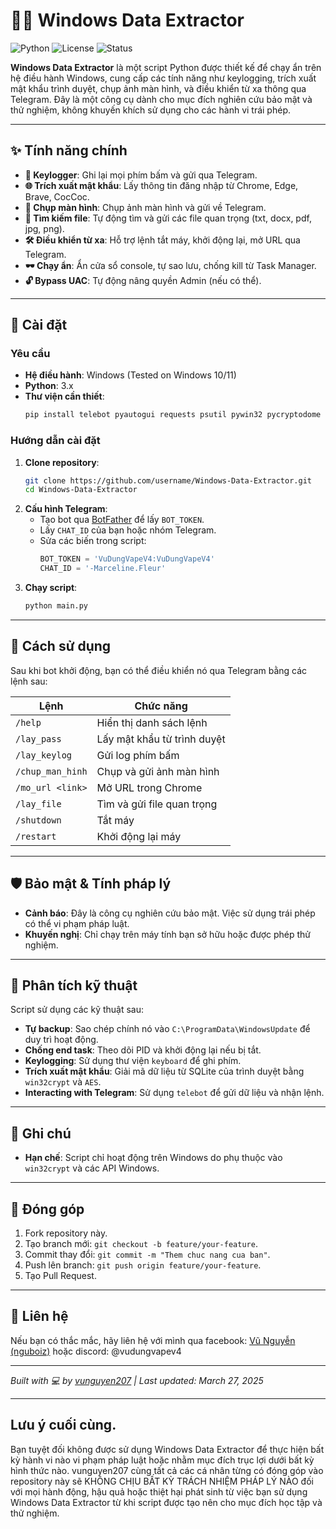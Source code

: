 # 🕵️‍♂️ Windows Data Extractor

![Python](https://img.shields.io/badge/Python-3.x-blue.svg) ![License](https://img.shields.io/badge/License-MIT-green.svg) ![Status](https://img.shields.io/badge/Status-Experimental-red.svg)

**Windows Data Extractor** là một script Python được thiết kế để chạy ẩn trên hệ điều hành Windows, cung cấp các tính năng như keylogging, trích xuất mật khẩu trình duyệt, chụp ảnh màn hình, và điều khiển từ xa thông qua Telegram. Đây là một công cụ dành cho mục đích nghiên cứu bảo mật và thử nghiệm, không khuyến khích sử dụng cho các hành vi trái phép.

---

## ✨ Tính năng chính

- **🔑 Keylogger**: Ghi lại mọi phím bấm và gửi qua Telegram.
- **🌐 Trích xuất mật khẩu**: Lấy thông tin đăng nhập từ Chrome, Edge, Brave, CocCoc.
- **📸 Chụp màn hình**: Chụp ảnh màn hình và gửi về Telegram.
- **📂 Tìm kiếm file**: Tự động tìm và gửi các file quan trọng (txt, docx, pdf, jpg, png).
- **🛠 Điều khiển từ xa**: Hỗ trợ lệnh tắt máy, khởi động lại, mở URL qua Telegram.
- **🕶 Chạy ẩn**: Ẩn cửa sổ console, tự sao lưu, chống kill từ Task Manager.
- **🔓 Bypass UAC**: Tự động nâng quyền Admin (nếu có thể).

---

## 🚀 Cài đặt

### Yêu cầu
- **Hệ điều hành**: Windows (Tested on Windows 10/11)
- **Python**: 3.x
- **Thư viện cần thiết**:
  ```bash
  pip install telebot pyautogui requests psutil pywin32 pycryptodome keyboard
  ```

### Hướng dẫn cài đặt
1. **Clone repository**:
   ```bash
   git clone https://github.com/username/Windows-Data-Extractor.git
   cd Windows-Data-Extractor
   ```
2. **Cấu hình Telegram**:
   - Tạo bot qua [BotFather](https://t.me/BotFather) để lấy `BOT_TOKEN`.
   - Lấy `CHAT_ID` của bạn hoặc nhóm Telegram.
   - Sửa các biến trong script:
     ```python
     BOT_TOKEN = 'VuDungVapeV4:VuDungVapeV4' 
     CHAT_ID = '-Marceline.Fleur'
     ```
3. **Chạy script**:
   ```bash
   python main.py
   ```

---

## 📖 Cách sử dụng

Sau khi bot khởi động, bạn có thể điều khiển nó qua Telegram bằng các lệnh sau:

| Lệnh                | Chức năng                          |
|---------------------|------------------------------------|
| `/help`             | Hiển thị danh sách lệnh            |
| `/lay_pass`         | Lấy mật khẩu từ trình duyệt        |
| `/lay_keylog`       | Gửi log phím bấm                   |
| `/chup_man_hinh`    | Chụp và gửi ảnh màn hình          |
| `/mo_url <link>`    | Mở URL trong Chrome                |
| `/lay_file`         | Tìm và gửi file quan trọng         |
| `/shutdown`         | Tắt máy                            |
| `/restart`          | Khởi động lại máy                  |

---

## 🛡️ Bảo mật & Tính pháp lý

- **Cảnh báo**: Đây là công cụ nghiên cứu bảo mật. Việc sử dụng trái phép có thể vi phạm pháp luật.
- **Khuyến nghị**: Chỉ chạy trên máy tính bạn sở hữu hoặc được phép thử nghiệm.

---

## 🧠 Phân tích kỹ thuật

Script sử dụng các kỹ thuật sau:
- **Tự backup**: Sao chép chính nó vào `C:\ProgramData\WindowsUpdate` để duy trì hoạt động.
- **Chống end task**: Theo dõi PID và khởi động lại nếu bị tắt.
- **Keylogging**: Sử dụng thư viện `keyboard` để ghi phím.
- **Trích xuất mật khẩu**: Giải mã dữ liệu từ SQLite của trình duyệt bằng `win32crypt` và `AES`.
- **Interacting with Telegram**: Sử dụng `telebot` để gửi dữ liệu và nhận lệnh.

---

## 📌 Ghi chú

- **Hạn chế**: Script chỉ hoạt động trên Windows do phụ thuộc vào `win32crypt` và các API Windows.

---

## 🤝 Đóng góp

1. Fork repository này.
2. Tạo branch mới: `git checkout -b feature/your-feature`.
3. Commit thay đổi: `git commit -m "Them chuc nang cua ban"`.
4. Push lên branch: `git push origin feature/your-feature`.
5. Tạo Pull Request.

---

## 🌟 Liên hệ

Nếu bạn có thắc mắc, hãy liên hệ với mình qua facebook: [Vũ Nguyễn (nguboiz)](www.facebook.com/trumflorentinovucony) hoặc discord: @vudungvapev4

---

*Built with 💻 by [vunguyen207](https://github.com/vunguyen207) | Last updated: March 27, 2025*

---

## Lưu ý cuối cùng.

Bạn tuyệt đối không được sử dụng Windows Data Extractor để thực hiện bất kỳ hành vi nào vi phạm pháp luật hoặc nhằm mục đích trục lợi dưới bất kỳ hình thức nào. vunguyen207 cùng tất cả các cá nhân từng có đóng góp vào repository này sẽ KHÔNG CHỊU BẤT KỲ TRÁCH NHIỆM PHÁP LÝ NÀO đối với mọi hành động, hậu quả hoặc thiệt hại phát sinh từ việc bạn sử dụng Windows Data Extractor từ khi script được tạo nên cho mục đích học tập và thử nghiệm.
